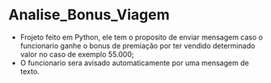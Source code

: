 # Analise_Bonus_Viagem

* Frojeto feito em Python, ele tem o proposito de enviar mensagem caso o funcionario ganhe o bonus de premiação por ter vendido determinado valor no caso de exemplo 55.000;
* O funcionario sera avisado automaticamente por uma mensagem de texto.





